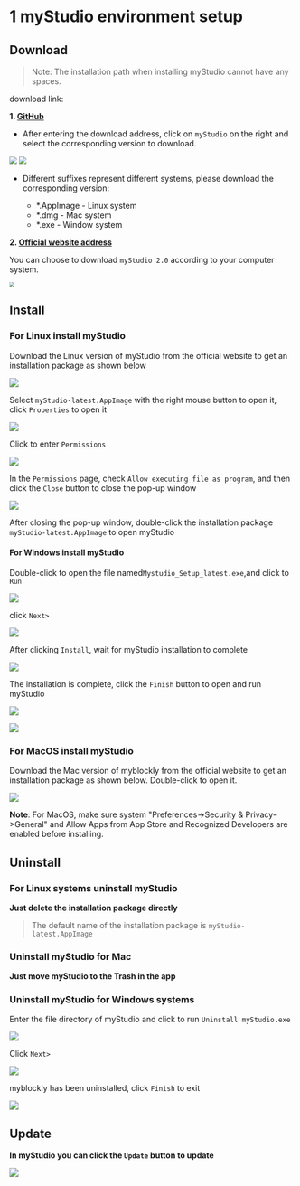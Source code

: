 # 1 myStudio environment setup

## Download

>Note: The installation path when installing myStudio cannot have any spaces.

download link:

**1. [GitHub](https://github.com/elephantrobotics/myStudio)**

* After entering the download address, click on `myStudio` on the right and select the corresponding version to download.

<img src="../../../../resources/5-BasicApplication/5.2.2/m5/img/github.png" style="zoom: 80%;" />

<img src="../../../../resources/5-BasicApplication/5.2.2/m5/img/github_download.png" style="zoom: 80%;" />

* Different suffixes represent different systems, please download the corresponding version:

  - *.AppImage - Linux system

  * *.dmg - Mac system
  * *.exe - Window system



**2. [Official website address](https://www.elephantrobotics.com/download/)**

You can choose to download `myStudio 2.0` according to your computer system.

<img src="../../../../resources/5-BasicApplication/5.2.2/m5/img/download.png" style="zoom: 50%;" />









## Install

### For Linux  install myStudio

Download the Linux version of myStudio from the official website to get an installation package as shown below

![](../../../../resources/5-BasicApplication/5.2.2/m5/img/320/appimage.png)





Select `myStudio-latest.AppImage` with the right mouse button to open it, click `Properties` to open it

<img src="../../../../resources/5-BasicApplication/5.2.2/m5/img/320/appimage1.png"  />



Click to enter `Permissions`

<img src="../../../../resources/5-BasicApplication/5.2.2/m5/img/320/appimage2.png"  />



In the `Permissions` page, check `Allow executing file as program`, and then click the `Close` button to close the pop-up window

<img src="../../../../resources/5-BasicApplication/5.2.2/m5/img/320/appimage3.png"  />



After closing the pop-up window, double-click the installation package `myStudio-latest.AppImage` to open myStudio









#### For Windows install myStudio

Double-click to open the file named`Mystudio_Setup_latest.exe`,and click to `Run`

![](../../../../resources/5-BasicApplication/5.2.2/m5/img/install_1.png)



click `Next>`

![](../../../../resources/5-BasicApplication/5.2.2/m5/img/install_2.png)

After clicking `Install`, wait for myStudio installation to complete

![](../../../../resources/5-BasicApplication/5.2.2/m5/img/install_3.png)



The installation is complete, click the `Finish` button to open and run myStudio

![](../../../../resources/5-BasicApplication/5.2.2/m5/img/install_4.png)

![](../../../../resources/5-BasicApplication/5.2.2/m5/img/install_5.png)



### For MacOS install myStudio

Download the Mac version of myblockly from the official website to get an installation package as shown below. Double-click to open it.

![](../../../../resources/5-BasicApplication/5.2.2/m5/img/mac.png)

**Note**: For MacOS, make sure system "Preferences->Security & Privacy->General" and Allow Apps from App Store and Recognized Developers are enabled before installing.



## Uninstall

### For Linux systems uninstall myStudio

**Just delete the installation package directly**

>The default name of the installation package is `myStudio-latest.AppImage`





### Uninstall myStudio for Mac

**Just move myStudio to the Trash in the app**



### Uninstall myStudio for Windows systems

Enter the file directory of myStudio and click to run `Uninstall myStudio.exe`

![](../../../../resources/5-BasicApplication/5.2.2/m5/img/uninstall_1.png)



Click `Next>`



![](../../../../resources/5-BasicApplication/5.2.2/m5/img/uninstall_2.png)



myblockly has been uninstalled, click `Finish` to exit

![](../../../../resources/5-BasicApplication/5.2.2/m5/img/uninstall_4.png)



## Update



**In myStudio you can click the `Update` button to update**



![](../../../../resources/5-BasicApplication/5.2.2/m5/img/update.png)